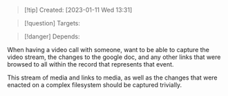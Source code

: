 
>[!tip] Created: [2023-01-11 Wed 13:31]

>[!question] Targets: 

>[!danger] Depends: 

When having a video call with someone, want to be able to capture the video stream, the changes to the google doc, and any other links that were browsed to all within the record that represents that event.

This stream of media and links to media, as well as the changes that were enacted on a complex filesystem should be captured trivially.